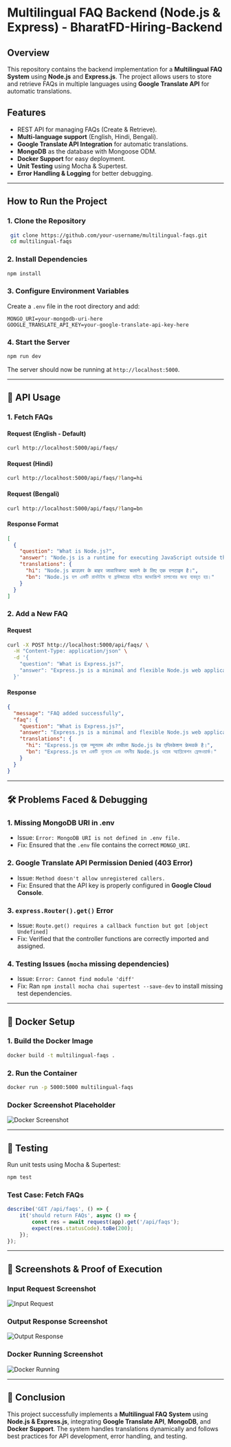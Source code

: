 # Multilingual FAQ Backend (Node.js & Express) - BharatFD-Hiring-Backend

## Overview
This repository contains the backend implementation for a **Multilingual FAQ System** using **Node.js** and **Express.js**. The project allows users to store and retrieve FAQs in multiple languages using **Google Translate API** for automatic translations.

## Features
- REST API for managing FAQs (Create & Retrieve).
- **Multi-language support** (English, Hindi, Bengali).
- **Google Translate API Integration** for automatic translations.
- **MongoDB** as the database with Mongoose ODM.
- **Docker Support** for easy deployment.
- **Unit Testing** using Mocha & Supertest.
- **Error Handling & Logging** for better debugging.

---

## How to Run the Project
### **1. Clone the Repository**
```bash
 git clone https://github.com/your-username/multilingual-faqs.git
 cd multilingual-faqs
```

### **2. Install Dependencies**
```bash
npm install
```

### **3. Configure Environment Variables**
Create a `.env` file in the root directory and add:
```env
MONGO_URI=your-mongodb-uri-here
GOOGLE_TRANSLATE_API_KEY=your-google-translate-api-key-here
```

### **4. Start the Server**
```bash
npm run dev
```

The server should now be running at `http://localhost:5000`.

---

## 📌 API Usage
### **1. Fetch FAQs**
#### Request (English - Default)
```bash
curl http://localhost:5000/api/faqs/
```
#### Request (Hindi)
```bash
curl http://localhost:5000/api/faqs/?lang=hi
```
#### Request (Bengali)
```bash
curl http://localhost:5000/api/faqs/?lang=bn
```
#### Response Format
```json
[
  {
    "question": "What is Node.js?",
    "answer": "Node.js is a runtime for executing JavaScript outside the browser.",
    "translations": {
      "hi": "Node.js ब्राउज़र के बाहर जावास्क्रिप्ट चलाने के लिए एक रनटाइम है।",
      "bn": "Node.js হল একটি রানটাইম যা ব্রাউজারের বাইরে জাভাস্ক্রিপ্ট চালানোর জন্য ব্যবহৃত হয়।"
    }
  }
]
```

### **2. Add a New FAQ**
#### Request
```bash
curl -X POST http://localhost:5000/api/faqs/ \
  -H "Content-Type: application/json" \
  -d '{
    "question": "What is Express.js?",
    "answer": "Express.js is a minimal and flexible Node.js web application framework."
  }'
```
#### Response
```json
{
  "message": "FAQ added successfully",
  "faq": {
    "question": "What is Express.js?",
    "answer": "Express.js is a minimal and flexible Node.js web application framework.",
    "translations": {
      "hi": "Express.js एक न्यूनतम और लचीला Node.js वेब एप्लिकेशन फ्रेमवर्क है।",
      "bn": "Express.js হল একটি ন্যূনতম এবং নমনীয় Node.js ওয়েব অ্যাপ্লিকেশন ফ্রেমওয়ার্ক।"
    }
  }
}
```

---

## 🛠 Problems Faced & Debugging

### **1. Missing MongoDB URI in .env**
- Issue: `Error: MongoDB URI is not defined in .env file.`
- Fix: Ensured that the `.env` file contains the correct `MONGO_URI`.

### **2. Google Translate API Permission Denied (403 Error)**
- Issue: `Method doesn't allow unregistered callers.`
- Fix: Ensured that the API key is properly configured in **Google Cloud Console**.

### **3. `express.Router().get()` Error**
- Issue: `Route.get() requires a callback function but got [object Undefined]`
- Fix: Verified that the controller functions are correctly imported and assigned.

### **4. Testing Issues (`mocha` missing dependencies)**
- Issue: `Error: Cannot find module 'diff'`
- Fix: Ran `npm install mocha chai supertest --save-dev` to install missing test dependencies.

---

## 🐳 Docker Setup
### **1. Build the Docker Image**
```bash
docker build -t multilingual-faqs .
```
### **2. Run the Container**
```bash
docker run -p 5000:5000 multilingual-faqs
```
### **Docker Screenshot Placeholder**
![Docker Screenshot](./screenshots/docker.png)

---

## 🧪 Testing
Run unit tests using Mocha & Supertest:
```bash
npm test
```

### **Test Case: Fetch FAQs**
```javascript
describe('GET /api/faqs', () => {
    it('should return FAQs', async () => {
        const res = await request(app).get('/api/faqs');
        expect(res.statusCode).toBe(200);
    });
});
```
<!-- 
### **Test Results Placeholder**
![Test Results Screenshot](placeholder-for-test-results.png) -->

---

## 📌 Screenshots & Proof of Execution
### **Input Request Screenshot**
![Input Request](./screenshots/input.png)

### **Output Response Screenshot**
![Output Response](./screenshots/output.pngg)

### **Docker Running Screenshot**
![Docker Running](./screenshots/docker.png)

---

## 📝 Conclusion
This project successfully implements a **Multilingual FAQ System** using **Node.js & Express.js**, integrating **Google Translate API**, **MongoDB**, and **Docker Support**. The system handles translations dynamically and follows best practices for API development, error handling, and testing.


